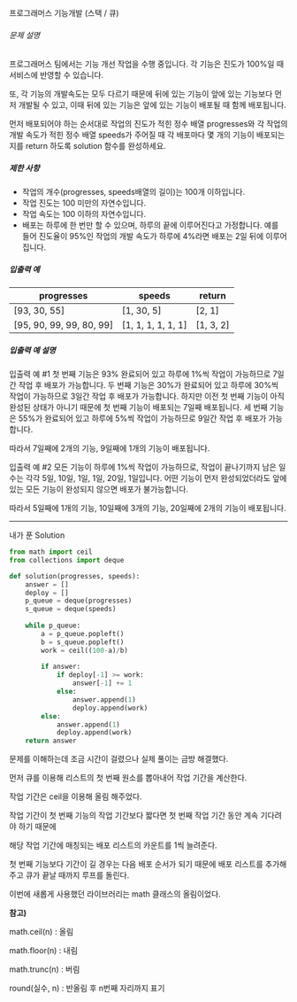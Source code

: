 프로그래머스 기능개발 (스택 / 큐)

###### 문제 설명

프로그래머스 팀에서는 기능 개선 작업을 수행 중입니다. 각 기능은 진도가 100%일 때 서비스에 반영할 수 있습니다.

또, 각 기능의 개발속도는 모두 다르기 때문에 뒤에 있는 기능이 앞에 있는 기능보다 먼저 개발될 수 있고, 이때 뒤에 있는 기능은 앞에 있는 기능이 배포될 때 함께 배포됩니다.

먼저 배포되어야 하는 순서대로 작업의 진도가 적힌 정수 배열 progresses와 각 작업의 개발 속도가 적힌 정수 배열 speeds가 주어질 때 각 배포마다 몇 개의 기능이 배포되는지를 return 하도록 solution 함수를 완성하세요.

##### 제한 사항

- 작업의 개수(progresses, speeds배열의 길이)는 100개 이하입니다.
- 작업 진도는 100 미만의 자연수입니다.
- 작업 속도는 100 이하의 자연수입니다.
- 배포는 하루에 한 번만 할 수 있으며, 하루의 끝에 이루어진다고 가정합니다. 예를 들어 진도율이 95%인 작업의 개발 속도가 하루에 4%라면 배포는 2일 뒤에 이루어집니다.

##### 입출력 예

| progresses               | speeds             | return    |
| ------------------------ | ------------------ | --------- |
| [93, 30, 55]             | [1, 30, 5]         | [2, 1]    |
| [95, 90, 99, 99, 80, 99] | [1, 1, 1, 1, 1, 1] | [1, 3, 2] |

##### 입출력 예 설명

입출력 예 #1
첫 번째 기능은 93% 완료되어 있고 하루에 1%씩 작업이 가능하므로 7일간 작업 후 배포가 가능합니다.
두 번째 기능은 30%가 완료되어 있고 하루에 30%씩 작업이 가능하므로 3일간 작업 후 배포가 가능합니다. 하지만 이전 첫 번째 기능이 아직 완성된 상태가 아니기 때문에 첫 번째 기능이 배포되는 7일째 배포됩니다.
세 번째 기능은 55%가 완료되어 있고 하루에 5%씩 작업이 가능하므로 9일간 작업 후 배포가 가능합니다.

따라서 7일째에 2개의 기능, 9일째에 1개의 기능이 배포됩니다.

입출력 예 #2
모든 기능이 하루에 1%씩 작업이 가능하므로, 작업이 끝나기까지 남은 일수는 각각 5일, 10일, 1일, 1일, 20일, 1일입니다. 어떤 기능이 먼저 완성되었더라도 앞에 있는 모든 기능이 완성되지 않으면 배포가 불가능합니다.

따라서 5일째에 1개의 기능, 10일째에 3개의 기능, 20일째에 2개의 기능이 배포됩니다.

---

내가 푼 Solution

```python
from math import ceil
from collections import deque

def solution(progresses, speeds):
    answer = []
    deploy = []
    p_queue = deque(progresses)
    s_queue = deque(speeds)
    
    while p_queue:
        a = p_queue.popleft()
        b = s_queue.popleft()
        work = ceil((100-a)/b)
        
        if answer:
            if deploy[-1] >= work:
                answer[-1] += 1
            else:
                answer.append(1)
                deploy.append(work)
        else:
            answer.append(1)
            deploy.append(work)
    return answer
```

문제를 이해하는데 조금 시간이 걸렸으나 실제 풀이는 금방 해결했다.

먼저 큐를 이용해 리스트의 첫 번째 원소를 뽑아내어 작업 기간을 계산한다.

작업 기간은 ceil을 이용해 올림 해주었다.

작업 기간이 첫 번째 기능의 작업 기간보다 짧다면 첫 번째 작업 기간 동안  계속 기다려야 하기 때문에

해당 작업 기간에 매칭되는 배포 리스트의 카운트를 1씩 늘려준다.

첫 번째 기능보다 기간이 길 경우는 다음 배포 순서가 되기 때문에 배포 리스트를 추가해주고 큐가 끝날 때까지 루프를 돌린다.

이번에 새롭게 사용했던 라이브러리는 math 클래스의 올림이었다.

**참고)**

math.ceil(n) : 올림

math.floor(n) : 내림

math.trunc(n) : 버림

round(실수, n) : 반올림 후 n번째 자리까지 표기

